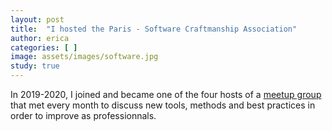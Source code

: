 ```yaml
---
layout: post
title:  "I hosted the Paris - Software Craftmanship Association"
author: erica
categories: [ ]
image: assets/images/software.jpg
study: true
---
```


In 2019-2020, I joined and became one of the four hosts of a <a href="https://www.meetup.com/paris-software-craftsmanship/">meetup group</a> that met every month to discuss new tools, methods and best practices in order to improve as professionnals.